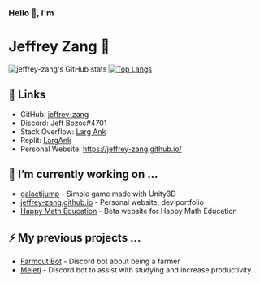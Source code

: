 ### Hello 👋, I'm 
# **Jeffrey Zang** 🦀

![jeffrey-zang's GitHub stats](https://github-readme-stats.vercel.app/api?username=jeffrey-zang&show_icons=true&theme=tokyonight&hide_rank=true&hide=prs) [![Top Langs](https://github-readme-stats.vercel.app/api/top-langs/?username=jeffrey-zang&hide=ShaderLab,HLSL&layout=compact&theme=tokyonight)](https://github.com/anuraghazra/github-readme-stats)


## 🔗 **Links** 
- GitHub: [jeffrey-zang](https://github.com/jeffrey-zang)
- Discord: Jeff Bozos#4701
- Stack Overflow: [Larg Ank](https://stackoverflow.com/users/14683783/larg-ank)
- Replit: [LargAnk](https://replit.com/@LargAnk)
- Personal Website: https://jeffrey-zang.github.io/

## 🔭 I’m currently working on ...
- [galactijump](https://github.com/jeffrey-zang/galactijump) - Simple game made with Unity3D
- [jeffrey-zang.github.io](https://jeffrey-zang.github.io/) - Personal website, dev portfolio
- [Happy Math Education](https://github.com/jeffrey-zang/happy-math-education) - Beta website for Happy Math Education

## ⚡ My previous projects ...
- [Farmout Bot](https://github.com/Yourself1011/farmoutbot) - Discord bot about being a farmer
- [Meleti](https://github.com/Yourself1011/meleti) - Discord bot to assist with studying and increase productivity

<!--
**jeffrey-zang/jeffrey-zang** is a ✨ _special_ ✨ repository because its `README.md` (this file) appears on your GitHub profile.

Here are some ideas to get you started:

- 👯 I’m looking to collaborate on ...
- 🤔 I’m looking for help with ...
- 💬 Ask me about ...
- 📫 How to reach me: ...
- 😄 Pronouns: ...
- ⚡ Fun fact: ...
-->
